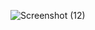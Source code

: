 
![Screenshot (12)](https://github.com/Rakhipriya23/My_Android/assets/138460379/21652791-a821-4ae8-a0ec-71064bc74dfb)
  
